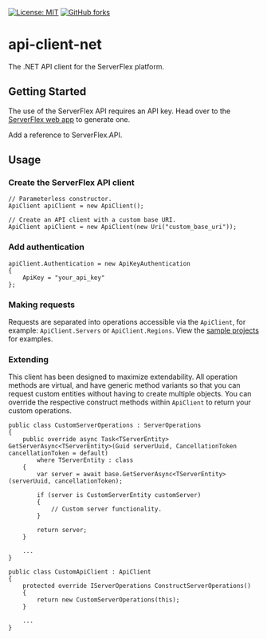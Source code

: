 [![License: MIT](https://img.shields.io/badge/License-Apache-yellow.svg)](https://opensource.org/licenses/Apache-2.0)
[![GitHub forks](https://img.shields.io/nuget/dt/ServerFlex.API.svg?style=flat-square)](https://www.nuget.org/packages/ServerFlex.API/)

# api-client-net

The .NET API client for the ServerFlex platform.

## Getting Started

The use of the ServerFlex API requires an API key. Head over to the [ServerFlex web app](https://app.battlecrate.io/) to generate one.

Add a reference to ServerFlex.API.

## Usage

### Create the ServerFlex API client

```
// Parameterless constructor.
ApiClient apiClient = new ApiClient();

// Create an API client with a custom base URI.
ApiClient apiClient = new ApiClient(new Uri("custom_base_uri"));
```

### Add authentication

```
apiClient.Authentication = new ApiKeyAuthentication
{
    ApiKey = "your_api_key"
};
```

### Making requests

Requests are separated into operations accessible via the `ApiClient`, for example: `ApiClient.Servers` or `ApiClient.Regions`. View the [sample projects](https://github.com/battlecrate/api-client-net/tree/master/examples) for examples.

### Extending

This client has been designed to maximize extendability. All operation methods are virtual, and have generic method variants so that you can request custom entities without having to create multiple objects. You can override the respective construct methods within `ApiClient` to return your custom operations.

```
public class CustomServerOperations : ServerOperations
{
    public override async Task<TServerEntity> GetServerAsync<TServerEntity>(Guid serverUuid, CancellationToken cancellationToken = default)
        where TServerEntity : class
    {
        var server = await base.GetServerAsync<TServerEntity>(serverUuid, cancellationToken);
        
        if (server is CustomServerEntity customServer)
        {
            // Custom server functionality.
        }
        
        return server;
    }
    
    ...
}

public class CustomApiClient : ApiClient
{
    protected override IServerOperations ConstructServerOperations()
    {
        return new CustomServerOperations(this);
    }
    
    ...
}
```

